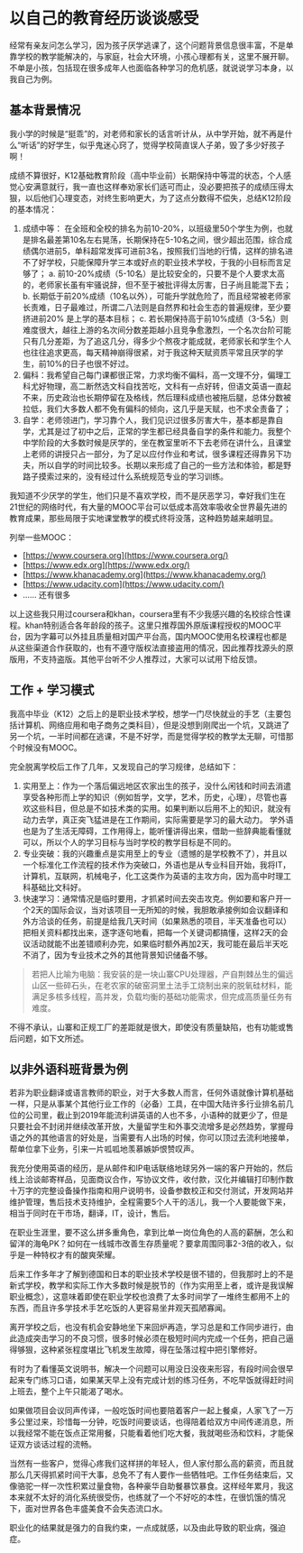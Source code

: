 # 以自己的教育经历谈谈感受

经常有亲友问怎么学习，因为孩子厌学逃课了，这个问题背景信息很丰富，不是单靠学校的教学能解决的，与家庭，社会大环境，小孩心理都有关，这里不展开聊。不单是小孩，包括现在很多成年人也面临各种学习的危机感，就说说学习本身，以我自己为例。

## **基本背景情况**

我小学的时候是“挺乖”的，对老师和家长的话言听计从，从中学开始，就不再是什么“听话”的好学生，似乎鬼迷心窍了，觉得学校简直误人子弟，毁了多少好孩子啊！

成绩不算很好，K12基础教育阶段（高中毕业前）长期保持中等混的状态，个人感觉心安满意就行，我一直也这样奉劝家长们适可而止，没必要把孩子的成绩压得太狠，以后他们心理变态，对终生影响更大，为了这点分数得不偿失，总结K12阶段的基本情况：

1. 成绩中等： 在全班和全校的排名为前10-20%，以班级里50个学生为例，也就是排名最差第10名左右晃荡，长期保持在5-10名之间，很少超出范围，综合成绩偶尔进前5，单科超常发挥可进前3名，按照我们当地的行情，这样的排名进不了好学校，只能保障升学三本或好点的职业技术学校，于我的小目标而言足够了； a. 前10-20%成绩（5-10名）是比较安全的，只要不是个人要求太高的，老师家长虽有牢骚说辞，但不至于被批评得太厉害，日子尚且能混下去； b. 长期低于前20%成绩（10名以外），可能升学就危险了，而且经常被老师家长责难，日子最难过，所谓二八法则是自然界和社会生态的普遍规律，至少要挤进前20% 是上学的基本目标； c. 若长期保持高于前10%成绩（3-5名）则难度很大，越往上游的名次间分数差距越小且竞争愈激烈，一个名次台阶可能只有几分差距，为了追这几分，得多少个熬夜才能成就，老师家长和学生个人也往往追求更高，每天精神崩得很紧，对于我这种天赋资质平常且厌学的学生，前10%的日子也很不好过。
2. 偏科：我希望自己每门课都很正常，力求均衡不偏科，高一文理不分，偏理工科尤好物理，高二断然选文科自找苦吃，文科有一点好转，但语文英语一直起不来，历史政治也长期停留在及格线，然后理科成绩也被拖后腿，总体分数被拉低，我们大多数人都不免有偏科的倾向，这几乎是天赋，也不求全责备了；
3. 自学：老师领进门，学习靠个人，我们见识过很多厉害大牛，基本都是靠自学，尤其是过了初中之后，正常的学生都已经具备自学的条件和能力。我整个中学阶段的大多数时候是厌学的，坐在教室里听不下去老师在讲什么，且课堂上老师的讲授只占一部分，为了足以应付作业和考试，很多课程还得靠另下功夫，所以自学的时间比较多。长期以来形成了自己的一些方法和体验，都是野路子摸索过来的，没有经过什么系统规范专业的学习训练。

我知道不少厌学的学生，他们只是不喜欢学校，而不是厌恶学习，幸好我们生在21世纪的网络时代，有大量的MOOC平台可以低成本高效率吸收全世界最先进的教育成果，那些局限于实地课堂教学的模式终将没落，这种趋势越来越明显。

列举一些MOOC：

* [https://www.coursera.org](https://www.coursera.org/)
* [https://www.edx.org](https://www.edx.org/)
* [https://www.khanacademy.org](https://www.khanacademy.org/)
* [https://www.udacity.com](https://www.udacity.com/)
* …… 还有很多

以上这些我只用过coursera和khan，coursera里有不少我感兴趣的名校综合性课程。khan特别适合各年龄段的孩子。这里只推荐国外原版课程授权的MOOC平台，因为字幕可以外挂且质量相对国产平台高，国内MOOC使用名校课程也都是从这些渠道合作获取的，也有不遵守版权法直接盗用的情况，因此推荐找源头的原版用，不支持盗版。其他平台听不少人推荐过，大家可以试用下给反馈。  


## 工作 + 学习模式

我高中毕业（K12）之后上的是职业技术学校，想学一门尽快就业的手艺（主要包括计算机、网络应用和电子商务之类科目），但是没想到刚爬出一个坑，又跳进了另一个坑，一半时间都在逃课，不是不好学，而是觉得学校的教学太无聊，可惜那个时候没有MOOC。

完全脱离学校后工作了几年，又发现自己的学习规律，总结如下：

1. 实用至上：作为一个落后偏远地区农家出生的孩子，没什么闲钱和时间去消遣享受各种形而上学的知识（例如哲学，文学，艺术，历史，心理），尽管也喜欢这些科目，但总是不如技术类的实用。如果判断以后用不上的知识，就没有动力去学，真正突飞猛进是在工作期间，实际需要是学习的最大动力。 学外语也是为了生活无障碍，工作用得上，能听懂讲得出来，借助一些辞典能看懂就可以，所以个人的学习目标与当时学校的教学目标是不同的。
2. 专业突破：我的兴趣重点是实用至上的专业（遗憾的是学校教不了），并且以一个标准化工作流程的技术作为突破口，外语也是从专业科目开始，我将IT，计算机，互联网，机械电子，化工这类作为英语的主攻方向，因为高中时理工科基础比文科好。
3. 快速学习：通常情况是临时要用，才抓紧时间去突击攻克。例如要和客户开一个2天的国际会议，当对该项目一无所知的时候，我胆敢承接例如会议翻译和外方洽谈的任务，前提是给我几天时间（如果熟悉的项目，半天准备也可以）把相关资料都找出来，逐字逐句地看，把每一个关键词都搞懂，这样2天的会议活动就能不出差错顺利办完，如果临时额外再加2天，我可能在最后半天吃不消了，因为专业技术之外的其他背景知识储备不够。

> 若把人比喻为电脑：我安装的是一块山寨CPU处理器，产自荆棘丛生的偏远山区一些碎石头，在老农家的破窑洞里土法手工烧制出来的脱氧硅材料，能满足多核多线程，高并发，负载均衡的基础功能需求，但完成高质量任务有难度。

不得不承认，山寨和正规工厂的差距就是很大，即使没有质量缺陷，也有功能或售后问题，如下文所述。

## 以非外语科班背景为例

若非为职业翻译或语言教师的职业，对于大多数人而言，任何外语就像计算机基础一样，只是从事某个其他行业工作的（必备）工具，在中国大陆许多行业排名前几位的公司里，截止到2019年能流利讲英语的人也不多，小语种的就更少了，但是只要社会不封闭并继续改革开放，大量留学生和外事交流增多是必然趋势，掌握母语之外的其他语言的好处是，当需要有人出场的时候，你可以顶过去流利地接单，帮单位拿下业务，引来一片呱呱地羡慕嫉妒恨赞叹声。

我充分使用英语的经历，是从邮件和IP电话联络地球另外一端的客户开始的，然后线上洽谈邮寄样品，见面商议合作，写协议文件，收付款，汉化并编辑打印制作数十万字的完整设备操作指南和用户说明书，设备参数校正和交付测试，开发网站并维护管理，售后技术支持维护，全程需要5个人干的活儿，我一个人要能做下来，相当于同时在干市场，翻译，IT，设计，售后。

在职业生涯里，要不这么拼多重角色，拿到比单一岗位角色的人高的薪酬，怎么和留洋的海龟PK？如何在一线城市改善生存质量呢？要拿周围同事2-3倍的收入，似乎是一种特权才有的酸爽荣耀。

后来工作多年才了解到德国和日本的职业技术学校是很不错的，但我那时上的不是新式学校，教学和实际工作大多数时候是脱节的（作为实用至上者，或许是我误解职业概念），这意味着即使在职业学校也浪费了太多时间学了一堆终生都用不上的东西，而且许多学技术手艺吃饭的人更容易坐井观天孤陋寡闻。

离开学校之后，也没有机会安静地坐下来回炉再造，学习总是和工作同步进行，由此造成突击学习的不良习惯，很多时候必须在极短时间内完成一个任务，把自己逼得够狠，这种紧张程度堪比飞机发生故障，得在坠落过程中把引擎修好。

有时为了看懂英文说明书，解决一个问题可以用没日没夜来形容，有段时间会很早起来专门练习口语，如果某天早上没有完成计划的练习任务，不吃早饭就得赶时间上班去，整个上午只能渴了喝水。

如果做项目会议同声传译，一般吃饭时间也要陪着客户一起上餐桌，人家飞了一万多公里过来，珍惜每一分钟，吃饭时间要谈话，也得陪着给双方中间传递消息，所以我经常不能在饭点正常用餐，只能看着他们吃大餐，我就喝些汤和饮料，才能保证双方谈话过程的流畅。

当然有一些客户，觉得心疼我们这样拼的年轻人，但人家付那么高的薪资，而且就那么几天得抓紧时间干大事，总免不了有人要作一些牺牲吧。工作任务结束后，又像骆驼一样一次性积累过量食物，各种豪华自助餐暴饮暴食。这样经年累月，我这本来就不太好的消化系统很受伤，也练就了一个不好吃的本性，在很饥饿的情况下，面对世界各色丰盛美食不会失态流口水。

职业化的结果就是强力的自我约束，一点成就感，以及由此导致的职业病，强迫症。

